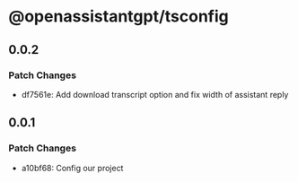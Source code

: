 # @openassistantgpt/tsconfig

## 0.0.2

### Patch Changes

- df7561e: Add download transcript option and fix width of assistant reply

## 0.0.1

### Patch Changes

- a10bf68: Config our project
